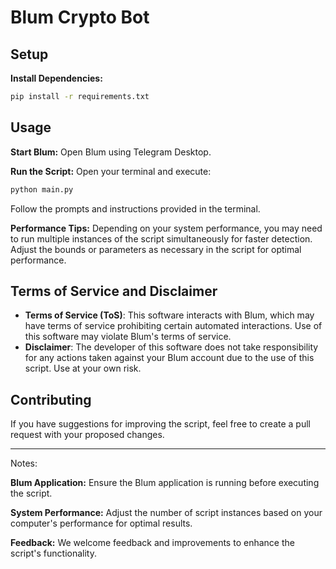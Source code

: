 # Blum Crypto Bot

## Setup

**Install Dependencies:**
```bash
pip install -r requirements.txt
```

## Usage

**Start Blum:**
Open Blum using Telegram Desktop.

**Run the Script:**
Open your terminal and execute:
```bash
python main.py
```
Follow the prompts and instructions provided in the terminal.

**Performance Tips:**
Depending on your system performance, you may need to run multiple instances of the script simultaneously for faster detection.
Adjust the bounds or parameters as necessary in the script for optimal performance.

## Terms of Service and Disclaimer

- **Terms of Service (ToS)**: This software interacts with Blum, which may have terms of service prohibiting certain automated interactions. Use of this software may violate Blum's terms of service.
- **Disclaimer**: The developer of this software does not take responsibility for any actions taken against your Blum account due to the use of this script. Use at your own risk.

## Contributing

If you have suggestions for improving the script, feel free to create a pull request with your proposed changes.

---
Notes:

**Blum Application:** Ensure the Blum application is running before executing the script.

**System Performance:** Adjust the number of script instances based on your computer's performance for optimal results.

**Feedback:** We welcome feedback and improvements to enhance the script's functionality.